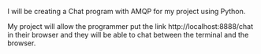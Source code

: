 I will be creating a Chat program with AMQP for my project using Python.

My project will allow the programmer put the link http://localhost:8888/chat in their browser and they will be able to chat between the terminal and the browser. 
